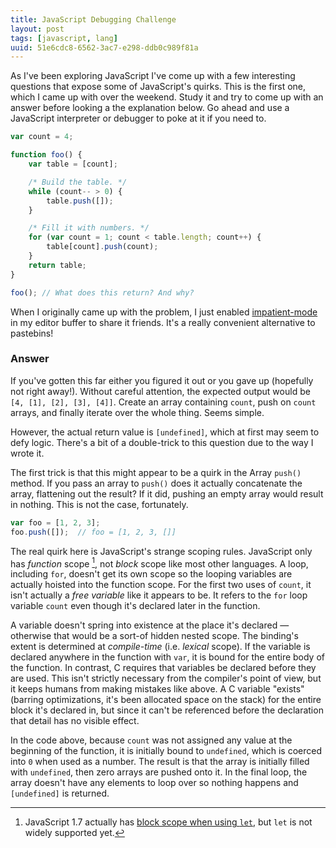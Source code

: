 ```yaml
---
title: JavaScript Debugging Challenge
layout: post
tags: [javascript, lang]
uuid: 51e6cdc8-6562-3ac7-e298-ddb0c989f81a
---
```


As I've been exploring JavaScript I've come up with a few interesting
questions that expose some of JavaScript's quirks. This is the first
one, which I came up with over the weekend. Study it and try to come
up with an answer before looking a the explanation below. Go ahead and
use a JavaScript interpreter or debugger to poke at it if you need to.

~~~javascript
var count = 4;

function foo() {
    var table = [count];

    /* Build the table. */
    while (count-- > 0) {
        table.push([]);
    }

    /* Fill it with numbers. */
    for (var count = 1; count < table.length; count++) {
        table[count].push(count);
    }
    return table;
}

foo(); // What does this return? And why?
~~~

When I originally came up with the problem, I just enabled
[impatient-mode][imp] in my editor buffer to share it friends. It's a
really convenient alternative to pastebins!

### Answer

If you've gotten this far either you figured it out or you gave up
(hopefully not right away!). Without careful attention, the expected
output would be `[4, [1], [2], [3], [4]]`. Create an array containing
`count`, push on `count` arrays, and finally iterate over the whole
thing. Seems simple.

However, the actual return value is `[undefined]`, which at first may
seem to defy logic. There's a bit of a double-trick to this question
due to the way I wrote it.

The first trick is that this might appear to be a quirk in the Array
`push()` method. If you pass an array to `push()` does it actually
concatenate the array, flattening out the result? If it did, pushing
an empty array would result in nothing. This is not the case,
fortunately.

~~~javascript
var foo = [1, 2, 3];
foo.push([]);  // foo = [1, 2, 3, []]
~~~

The real quirk here is JavaScript's strange scoping rules. JavaScript
only has *function* scope [^let], not *block* scope like most other
languages. A loop, including `for`, doesn't get its own scope so the
looping variables are actually hoisted into the function scope. For
the first two uses of `count`, it isn't actually a *free variable*
like it appears to be. It refers to the `for` loop variable `count`
even though it's declared later in the function.

A variable doesn't spring into existence at the place it's declared —
otherwise that would be a sort-of hidden nested scope. The binding's
extent is determined at *compile-time* (i.e. *lexical* scope). If the
variable is declared anywhere in the function with `var`, it is bound
for the entire body of the function. In contrast, C requires that
variables be declared before they are used. This isn't strictly
necessary from the compiler's point of view, but it keeps humans from
making mistakes like above. A C variable "exists" (barring
optimizations, it's been allocated space on the stack) for the entire
block it's declared in, but since it can't be referenced before the
declaration that detail has no visible effect.

In the code above, because `count` was not assigned any value at the
beginning of the function, it is initially bound to `undefined`, which
is coerced into `0` when used as a number. The result is that the
array is initially filled with `undefined`, then zero arrays are
pushed onto it. In the final loop, the array doesn't have any elements
to loop over so nothing happens and `[undefined]` is returned.


[^let]: JavaScript 1.7 actually has [block scope when using `let`][let], but `let` is not widely supported
yet.

[imp]: http://50ply.com/blog/2012/08/13/introducing-impatient-mode/
[let]: https://developer.mozilla.org/en-US/docs/JavaScript/Reference/Statements/let
